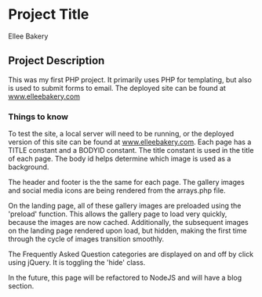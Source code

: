 # Project Title

Ellee Bakery

## Project Description

This was my first PHP project. It primarily uses PHP for templating, but also is used to submit forms to email. The deployed site can be found at www.elleebakery.com

### Things to know

To test the site, a local server will need to be running, or the deployed version of this site can be found at www.elleebakery.com. Each page has a TITLE constant and a BODYID constant. The title constant is used in the title of each page. The body id helps determine which image is used as a background.

The header and footer is the the same for each page. The gallery images and social media icons are being rendered from the arrays.php file.

On the landing page, all of these gallery images are preloaded using the 'preload' function. This allows the gallery page to load very quickly, because the images are now cached. Additionally, the subsequent images on the landing page rendered upon load, but hidden, making the first time through the cycle of images transition smoothly.

The Frequently Asked Question categories are displayed on and off by click using jQuery. It is toggling the 'hide' class.

In the future, this page will be refactored to NodeJS and will have a blog section.
